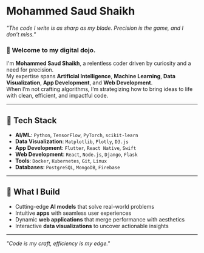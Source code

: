 # Mohammed Saud Shaikh

*"The code I write is as sharp as my blade. Precision is the game, and I don’t miss."*

### 👋 Welcome to my digital dojo.

I'm **Mohammed Saud Shaikh**, a relentless coder driven by curiosity and a need for precision.  
My expertise spans **Artificial Intelligence**, **Machine Learning**, **Data Visualization**, **App Development**, and **Web Development**.  
When I’m not crafting algorithms, I’m strategizing how to bring ideas to life with clean, efficient, and impactful code.

---

## 🔧 **Tech Stack**
- **AI/ML**: `Python`, `TensorFlow`, `PyTorch`, `scikit-learn`
- **Data Visualization**: `Matplotlib`, `Plotly`, `D3.js`
- **App Development**: `Flutter`, `React Native`, `Swift`
- **Web Development**: `React`, `Node.js`, `Django`, `Flask`
- **Tools**: `Docker`, `Kubernetes`, `Git`, `Linux`
- **Databases**: `PostgreSQL`, `MongoDB`, `Firebase`

---

## 🌟 **What I Build**
- Cutting-edge **AI models** that solve real-world problems
- Intuitive **apps** with seamless user experiences
- Dynamic **web applications** that merge performance with aesthetics
- Interactive **data visualizations** to uncover actionable insights

---

*"Code is my craft, efficiency is my edge."*


<!---
Saudshaikkhh/Saudshaikkhh is a ✨ special ✨ repository because its `README.md` (this file) appears on your GitHub profile.
You can click the Preview link to take a look at your changes.
--->
